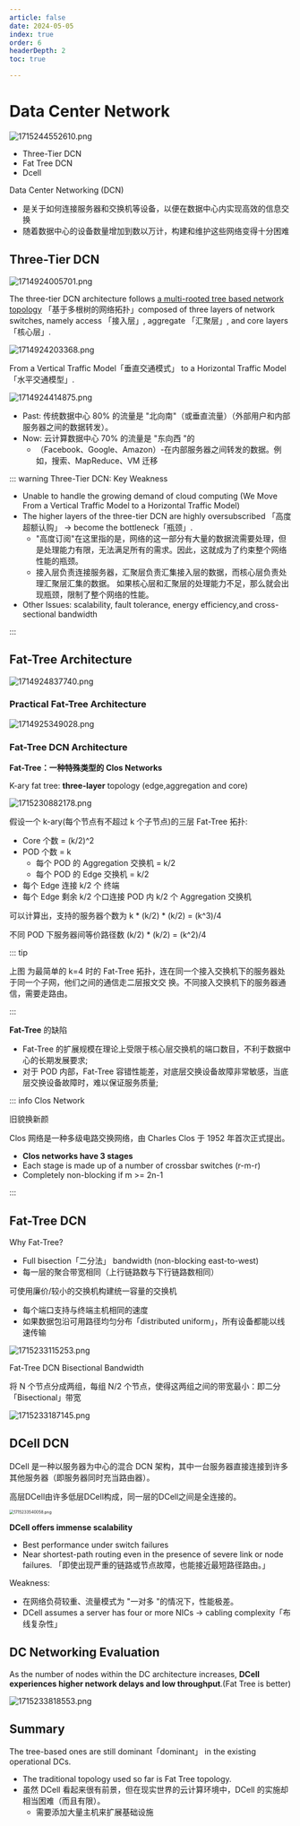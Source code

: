 ```yaml
---
article: false
date: 2024-05-05
index: true
order: 6
headerDepth: 2
toc: true

---
```


# Data Center Network

![1715244552610.png](https://pic.hanjiaming.com.cn/2024/05/09/42c81935b3b98.png)

- Three-Tier DCN
- Fat Tree DCN
- Dcell

Data Center Networking (DCN) 

- 是关于如何连接服务器和交换机等设备，以便在数据中心内实现高效的信息交换
- 随着数据中心的设备数量增加到数以万计，构建和维护这些网络变得十分困难

## Three-Tier DCN

![1714924005701.png](https://pic.hanjiaming.com.cn/2024/05/05/de7ed0153421e.png)

The three-tier DCN architecture follows <u>a multi-rooted tree based network topology</u> 「基于多根树的网络拓扑」composed of three layers of network switches, namely access 「接入层」, aggregate 「汇聚层」, and core layers「核心层」.

![1714924203368.png](https://pic.hanjiaming.com.cn/2024/05/05/4bf626d8c0549.png)

From a Vertical Traffic Model「垂直交通模式」 to a Horizontal Traffic Model「水平交通模型」.

![1714924414875.png](https://pic.hanjiaming.com.cn/2024/05/05/b703ea5f9a0b3.png)

- Past: 传统数据中心 80% 的流量是 "北向南"（或垂直流量）（外部用户和内部服务器之间的数据转发）。
- Now: 云计算数据中心 70% 的流量是 "东向西 "的
  - （Facebook、Google、Amazon）-在内部服务器之间转发的数据。例如，搜索、MapReduce、VM 迁移

::: warning Three-Tier DCN: Key Weakness

- Unable to handle the growing demand of cloud computing (We Move From a Vertical Traffic Model to a Horizontal Traffic Model)
- The higher layers of the three-tier DCN are highly oversubscribed 「高度超额认购」 -> become the bottleneck「瓶颈」.
  - "高度订阅"在这里指的是，网络的这一部分有大量的数据流需要处理，但是处理能力有限，无法满足所有的需求。因此，这就成为了约束整个网络性能的瓶颈。
  - 接入层负责连接服务器，汇聚层负责汇集接入层的数据，而核心层负责处理汇聚层汇集的数据。
    如果核心层和汇聚层的处理能力不足，那么就会出现瓶颈，限制了整个网络的性能。
- Other Issues: scalability, fault tolerance, energy efficiency,and cross-sectional bandwidth

:::

##  Fat-Tree Architecture

![1714924837740.png](https://pic.hanjiaming.com.cn/2024/05/06/d0e88d6c8807e.png)

### Practical Fat-Tree Architecture

![1714925349028.png](https://pic.hanjiaming.com.cn/2024/05/06/099609198b6f7.png)

### Fat-Tree DCN Architecture

**Fat-Tree：一种特殊类型的 Clos Networks**

K-ary fat tree: **three-layer** topology (edge,aggregation and core)

![1715230882178.png](https://pic.hanjiaming.com.cn/2024/05/09/974dce30b6095.png)

假设一个 k-ary(每个节点有不超过 k 个子节点)的三层 Fat-Tree 拓扑:

- Core 个数 =  (k/2)^2
- POD 个数 =  k
  - 每个 POD 的 Aggregation 交换机 =  k/2
  - 每个 POD 的 Edge 交换机 =  k/2
- 每个 Edge 连接  k/2 个 终端
- 每个 Edge 剩余 k/2 个口连接 POD 内 k/2 个 Aggregation 交换机

可以计算出，支持的服务器个数为 k * (k/2) * (k/2) = (k^3)/4

不同 POD 下服务器间等价路径数 (k/2) * (k/2) = (k^2)/4

::: tip

上图 为最简单的 k=4 时的 Fat-Tree 拓扑，连在同一个接入交换机下的服务器处于同一个子网，他们之间的通信走二层报文交 换。不同接入交换机下的服务器通信，需要走路由。

:::

**Fat-Tree** 的缺陷

- Fat-Tree 的扩展规模在理论上受限于核心层交换机的端口数目，不利于数据中心的长期发展要求;
- 对于 POD 内部，Fat-Tree 容错性能差，对底层交换设备故障非常敏感，当底层交换设备故障时，难以保证服务质量;

::: info Clos Network

旧貌换新颜

Clos 网络是一种多级电路交换网络，由 Charles Clos 于 1952 年首次正式提出。

- **Clos networks have 3 stages**
- Each stage is made up of a number of crossbar switches (r-m-r)
- Completely non-blocking if m >= 2n-1

:::

## Fat-Tree DCN

Why Fat-Tree?

- Full bisection「二分法」 bandwidth (non-blocking east-to-west)
- 每一层的聚合带宽相同（上行链路数与下行链路数相同）

可使用廉价/较小的交换机构建统一容量的交换机

- 每个端口支持与终端主机相同的速度
- 如果数据包沿可用路径均匀分布「distributed uniform」，所有设备都能以线速传输

![1715233115253.png](https://pic.hanjiaming.com.cn/2024/05/09/c6a7600e088d9.png)

Fat-Tree DCN Bisectional Bandwidth

将 N 个节点分成两组，每组 N/2 个节点，使得这两组之间的带宽最小：即二分「Bisectional」带宽

![1715233187145.png](https://pic.hanjiaming.com.cn/2024/05/09/17047c085059a.png)

## DCell DCN

DCell 是一种以服务器为中心的混合 DCN 架构，其中一台服务器直接连接到许多其他服务器（即服务器同时充当路由器）。

高层DCell由许多低层DCell构成，同一层的DCell之间是全连接的。

<img src="https://pic.hanjiaming.com.cn/2024/05/09/c38d2bb5e5199.png" alt="1715233540058.png" style="zoom:50%;" />

**DCell offers immense scalability**

- Best performance under switch failures 
- Near shortest-path routing even in the presence of severe link or node failures. 「即使出现严重的链路或节点故障，也能接近最短路径路由。」

Weakness:

- 在网络负荷较重、流量模式为 "一对多 "的情况下，性能极差。
- DCell assumes a server has four or more NICs → cabling complexity「布线复杂性」

## DC Networking Evaluation

As the number of nodes within the DC architecture increases, **DCell experiences higher network delays and low throughput**.(Fat Tree is better)

![1715233818553.png](https://pic.hanjiaming.com.cn/2024/05/09/e0e3962423cc5.png)

## Summary

The tree-based ones are still dominant「dominant」 in the existing operational DCs.

- The traditional topology used so far is Fat Tree topology.
- 虽然 DCell 看起来很有前景，但在现实世界的云计算环境中，DCell 的实施却相当困难（而且有限）。
  - 需要添加大量主机来扩展基础设施





